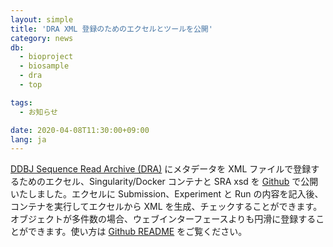 ```yaml
---
layout: simple
title: 'DRA XML 登録のためのエクセルとツールを公開'
category: news
db:
  - bioproject
  - biosample
  - dra
  - top

tags:
  - お知らせ

date: 2020-04-08T11:30:00+09:00
lang: ja
---
```


<p><a href="/dra/index.html">DDBJ Sequence Read Archive (DRA)</a> にメタデータを XML ファイルで登録するためのエクセル、Singularity/Docker コンテナと SRA xsd を <a href="https://github.com/ddbj/submission-excel2xml">Github</a> で公開いたしました。エクセルに Submission、Experiment と Run の内容を記入後、コンテナを実行してエクセルから XML を生成、チェックすることができます。オブジェクトが多件数の場合、ウェブインターフェースよりも円滑に登録することができます。使い方は <a href="https://github.com/ddbj/submission-excel2xml">Github README</a> をご覧ください。</p>
